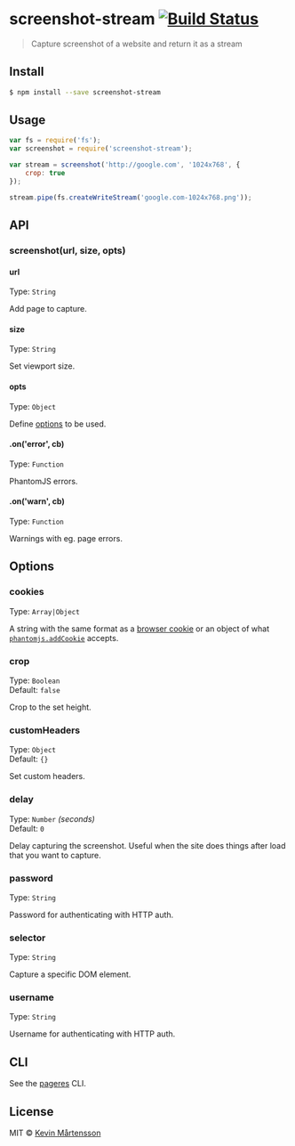 # screenshot-stream [![Build Status](http://img.shields.io/travis/kevva/screenshot-stream.svg?style=flat)](https://travis-ci.org/kevva/screenshot-stream)

> Capture screenshot of a website and return it as a stream

## Install

```sh
$ npm install --save screenshot-stream
```

## Usage

```js
var fs = require('fs');
var screenshot = require('screenshot-stream');

var stream = screenshot('http://google.com', '1024x768', {
	crop: true
});

stream.pipe(fs.createWriteStream('google.com-1024x768.png'));
```

## API

### screenshot(url, size, opts)

#### url

Type: `String`

Add page to capture.

#### size

Type: `String`

Set viewport size.

#### opts

Type: `Object`

Define [options](#options) to be used.

#### .on('error', cb)

Type: `Function`

PhantomJS errors.

#### .on('warn', cb)

Type: `Function`

Warnings with eg. page errors.

## Options

### cookies

Type: `Array|Object`

A string with the same format as a [browser cookie](http://en.wikipedia.org/wiki/HTTP_cookie) or an object of what [`phantomjs.addCookie`](http://phantomjs.org/api/phantom/method/add-cookie.html) accepts.

### crop

Type: `Boolean`  
Default: `false`

Crop to the set height.

### customHeaders

Type: `Object`  
Default: `{}`

Set custom headers.

### delay

Type: `Number` *(seconds)*  
Default: `0`

Delay capturing the screenshot. Useful when the site does things after load that you want to capture.

### password

Type: `String`

Password for authenticating with HTTP auth.

### selector

Type: `String`

Capture a specific DOM element.

### username

Type: `String`

Username for authenticating with HTTP auth.

## CLI

See the [pageres](https://github.com/sindresorhus/pageres#usage) CLI.

## License

MIT © [Kevin Mårtensson](https://github.com/kevva)
